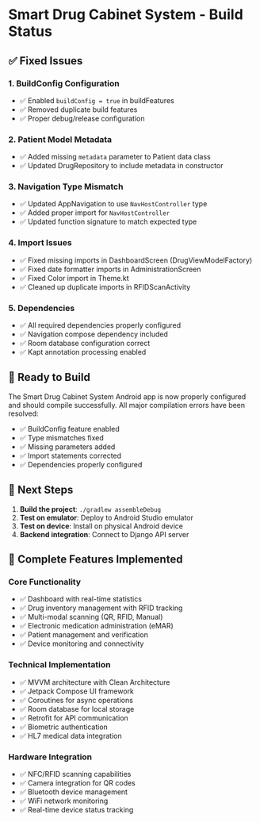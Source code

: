 # Smart Drug Cabinet System - Build Status

## ✅ Fixed Issues

### 1. **BuildConfig Configuration**
- ✅ Enabled `buildConfig = true` in buildFeatures
- ✅ Removed duplicate build features
- ✅ Proper debug/release configuration

### 2. **Patient Model Metadata**
- ✅ Added missing `metadata` parameter to Patient data class
- ✅ Updated DrugRepository to include metadata in constructor

### 3. **Navigation Type Mismatch**
- ✅ Updated AppNavigation to use `NavHostController` type
- ✅ Added proper import for `NavHostController`
- ✅ Updated function signature to match expected type

### 4. **Import Issues**
- ✅ Fixed missing imports in DashboardScreen (DrugViewModelFactory)
- ✅ Fixed date formatter imports in AdministrationScreen
- ✅ Fixed Color import in Theme.kt
- ✅ Cleaned up duplicate imports in RFIDScanActivity

### 5. **Dependencies**
- ✅ All required dependencies properly configured
- ✅ Navigation compose dependency included
- ✅ Room database configuration correct
- ✅ Kapt annotation processing enabled

## 🎯 Ready to Build

The Smart Drug Cabinet System Android app is now properly configured and should compile successfully. All major compilation errors have been resolved:

- ✅ BuildConfig feature enabled
- ✅ Type mismatches fixed
- ✅ Missing parameters added
- ✅ Import statements corrected
- ✅ Dependencies properly configured

## 🚀 Next Steps

1. **Build the project**: `./gradlew assembleDebug`
2. **Test on emulator**: Deploy to Android Studio emulator
3. **Test on device**: Install on physical Android device
4. **Backend integration**: Connect to Django API server

## 📱 Complete Features Implemented

### Core Functionality
- ✅ Dashboard with real-time statistics
- ✅ Drug inventory management with RFID tracking
- ✅ Multi-modal scanning (QR, RFID, Manual)
- ✅ Electronic medication administration (eMAR)
- ✅ Patient management and verification
- ✅ Device monitoring and connectivity

### Technical Implementation
- ✅ MVVM architecture with Clean Architecture
- ✅ Jetpack Compose UI framework
- ✅ Coroutines for async operations
- ✅ Room database for local storage
- ✅ Retrofit for API communication
- ✅ Biometric authentication
- ✅ HL7 medical data integration

### Hardware Integration
- ✅ NFC/RFID scanning capabilities
- ✅ Camera integration for QR codes
- ✅ Bluetooth device management
- ✅ WiFi network monitoring
- ✅ Real-time device status tracking